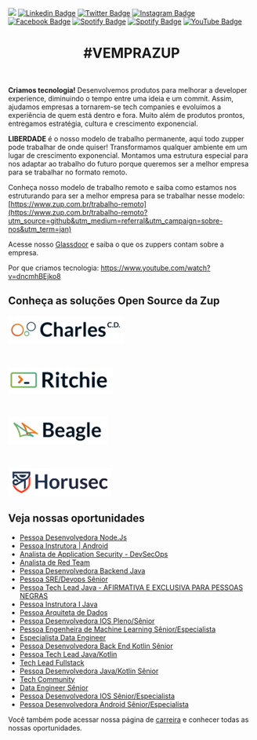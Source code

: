 ![](images/header-nova-pagina-carreiras.gif)
[![Linkedin Badge](https://img.shields.io/badge/LinkedIn-0077B5?style=for-the-badge&logo=linkedin&logoColor=white)](https://www.linkedin.com/company/zupinnovation/) 
[![Twitter Badge](https://img.shields.io/badge/Twitter-1DA1F2?style=for-the-badge&logo=twitter&logoColor=white)](https://twitter.com/ZupInnovation) 
[![Instagram Badge](https://img.shields.io/badge/Instagram-E4405F?style=for-the-badge&logo=instagram&logoColor=white)](https://www.instagram.com/zupinnovation/) 
[![Facebook Badge](https://img.shields.io/badge/Facebook-1877F2?style=for-the-badge&logo=facebook&logoColor=white)](https://www.facebook.com/ZupInnovation/) 
[![Spotify Badge](https://img.shields.io/badge/Spotify-1ED760?&style=for-the-badge&logo=spotify&logoColor=white)](https://open.spotify.com/show/01ZXvnvBJ6GHlt3QOAUAfB?si=GHqNwbLHSIm8o6H-aeOrZQ) 
[![Spotify Badge](https://img.shields.io/badge/GitHub-100000?style=for-the-badge&logo=github&logoColor=white)](https://github.com/ZupIT/) 
[![YouTube Badge](https://img.shields.io/badge/YouTube-FF0000?style=for-the-badge&logo=youtube&logoColor=white)](https://www.youtube.com/channel/UCJWZyJ-36yNscqnnHiwjkhQ) 

<h1 align="center">#VEMPRAZUP</h1>
<br/>

<strong>Criamos tecnologia!</strong> Desenvolvemos produtos para melhorar a developer experience, diminuindo o tempo entre uma ideia e um commit. Assim, ajudamos empresas a tornarem-se tech companies e evoluímos a experiência de quem está dentro e fora. Muito além de produtos prontos, entregamos estratégia, cultura e crescimento exponencial.

<strong>LIBERDADE</strong> é o nosso modelo de trabalho permanente, aqui todo zupper pode trabalhar de onde quiser! Transformamos qualquer ambiente em um lugar de crescimento exponencial. Montamos uma estrutura especial para nos adaptar ao trabalho do futuro porque queremos ser a melhor empresa para se trabalhar no formato remoto.

Conheça nosso modelo de trabalho remoto e saiba como estamos nos estruturando para ser a melhor empresa para se trabalhar nesse modelo: [https://www.zup.com.br/trabalho-remoto](https://www.zup.com.br/trabalho-remoto?utm_source=github&utm_medium=referral&utm_campaign=sobre-nos&utm_term=jan)

Acesse nosso [Glassdoor](https://www.glassdoor.com.br/Vis%C3%A3o-geral/Trabalhar-na-Zup-Innovation-EI_IE2482761.13,27.htm) e saiba o que os zuppers contam sobre a empresa.

Por que criamos tecnologia: https://www.youtube.com/watch?v=dncmhBEjko8 

## Conheça as soluções Open Source da Zup

<div>
    <p>
    <a href="https://charlescd.io/"><img width="237" height="58" src="images/charles.png" alt="CharlesCD"></a>
    </p>
</div>
<div>
    <br>
    <p>
    <a href="https://RitchieCLI.io/"><img width="214" height="53" src="images/ritchie.png" alt="RitchieCLI"></a>
    </p>
</div>
<div>
    <br>
    <p>
    <a href="https://useBeagle.io/"><img width="202" height="56" src="images/beagle.png" alt="Beagle"></a>
    </p>
</div>
<div>
    <br>
    <p>
    <a href="https://Horusec.io/"><img width="209" height="57" src="images/horusec.png" alt="Horusec"></a>
    </p>
</div>

## Veja nossas oportunidades

<!-- BLOG-POST-LIST:START -->
- [Pessoa Desenvolvedora Node.Js](https://boards.greenhouse.io/zupinnovation/jobs/5115117003)
- [Pessoa Instrutora | Android](https://boards.greenhouse.io/zupinnovation/jobs/5130771003)
- [Analista de Application Security - DevSecOps](https://boards.greenhouse.io/zupinnovation/jobs/4801534003)
- [Analista de Red Team](https://boards.greenhouse.io/zupinnovation/jobs/4946521003)
- [Pessoa Desenvolvedora Backend Java](https://boards.greenhouse.io/zupinnovation/jobs/4987892003)
- [Pessoa SRE/Devops Sênior](https://boards.greenhouse.io/zupinnovation/jobs/5060275003)
- [Pessoa Tech Lead Java - AFIRMATIVA E EXCLUSIVA PARA PESSOAS NEGRAS](https://boards.greenhouse.io/zupinnovation/jobs/4726742003)
- [Pessoa Instrutora I Java](https://boards.greenhouse.io/zupinnovation/jobs/5121197003)
- [Pessoa Arquiteta de Dados](https://boards.greenhouse.io/zupinnovation/jobs/5037310003)
- [Pessoa Desenvolvedora IOS Pleno/Sênior](https://boards.greenhouse.io/zupinnovation/jobs/4724596003)
- [Pessoa Engenheira de Machine Learning Sênior/Especialista](https://boards.greenhouse.io/zupinnovation/jobs/5095614003)
- [Especialista Data Engineer](https://boards.greenhouse.io/zupinnovation/jobs/4937714003)
- [Pessoa Desenvolvedora Back End Kotlin Sênior](https://boards.greenhouse.io/zupinnovation/jobs/5075030003)
- [Pessoa Tech Lead Java/Kotlin](https://boards.greenhouse.io/zupinnovation/jobs/5075023003)
- [Tech Lead Fullstack](https://boards.greenhouse.io/zupinnovation/jobs/5014449003)
- [Pessoa Desenvolvedora Java/Kotlin Sênior](https://boards.greenhouse.io/zupinnovation/jobs/5077883003)
- [Tech Community](https://boards.greenhouse.io/zupinnovation/jobs/4988227003)
- [Data Engineer Sênior](https://boards.greenhouse.io/zupinnovation/jobs/5075031003)
- [Pessoa Desenvolvedora IOS Sênior/Especialista](https://boards.greenhouse.io/zupinnovation/jobs/5050388003)
- [Pessoa Desenvolvedora Android Sênior/Especialista](https://boards.greenhouse.io/zupinnovation/jobs/4752209003)
<!-- BLOG-POST-LIST:END -->


Você também pode acessar nossa página de [carreira](https://www.zup.com.br/carreiras?utm_source=github&utm_medium=referral&utm_campaign=sobre-nos&utm_term=jan) e conhecer todas as nossas oportunidades.

